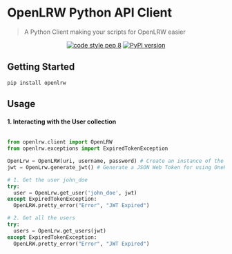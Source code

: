 # OpenLRW Python API Client


> A Python Client making your scripts for OpenLRW easier

<p align="center">
  <a href='https://www.python.org/dev/peps/pep-0008/'><img src="https://img.shields.io/badge/code%20style-pep8-orange.svg" alt="code style pep 8"></a>
  <a href="https://badge.fury.io/py/openlrw"><img src="https://badge.fury.io/py/openlrw.svg" alt="PyPI version"></a>
</p>

## Getting Started
` pip install openlrw `

## Usage

#### 1. Interacting with the User collection

```python

from openlrw.client import OpenLRW
from openlrw.exceptions import ExpiredTokenException

OpenLrw = OpenLRW(uri, username, password) # Create an instance of the client
jwt = OpenLrw.generate_jwt() # Generate a JSON Web Token for using OneRoster routes

# 1. Get the user john_doe
try: 
  user = OpenLrw.get_user('john_doe', jwt)
except ExpiredTokenException:
  OpenLRW.pretty_error("Error", "JWT Expired")

# 2. Get all the users
try: 
  users = OpenLrw.get_users(jwt)
except ExpiredTokenException:
  OpenLRW.pretty_error("Error", "JWT Expired")
  
  
  

```
